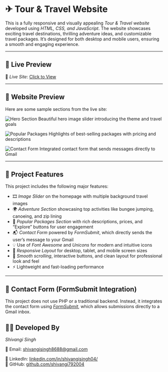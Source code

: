 # ✈ Tour & Travel Website

This is a fully responsive and visually appealing *Tour & Travel website* developed using *HTML, CSS, and JavaScript*. The website showcases exciting travel destinations, thrilling adventure ideas, and customizable travel packages. It’s designed for both desktop and mobile users, ensuring a smooth and engaging experience.

---

## 🔗 Live Preview

🎯 *Live Site*: [Click to View](https://shivangi792004.github.io/Travel-and-Tour-Project/)


---

## 📸 Website Preview

Here are some sample sections from the live site:

![Hero Section](https://images.unsplash.com/photo-1607746882042-944635dfe10e)
Beautiful hero image slider introducing the theme and travel goals

![Popular Packages](https://images.unsplash.com/photo-1506744038136-46273834b3fb)
Highlights of best-selling packages with pricing and descriptions

![Contact Form](https://images.unsplash.com/photo-1600585154340-be6161a56a0c)
Integrated contact form that sends messages directly to Gmail


---

## 🚀 Project Features

This project includes the following major features:

- 🎞 *Image Slider* on the homepage with multiple background travel images  
- 🌍 *Adventure Section* showcasing top activities like bungee jumping, canoeing, and zip lining  
- 🧳 *Popular Packages Section* with rich descriptions, prices, and “Explore” buttons for user engagement  
- 📬 *Contact Form* powered by *FormSubmit*, which directly sends the user’s message to your Gmail  
- 💡 Use of *Font Awesome* and *Unicons* for modern and intuitive icons  
- 🧭 *Responsive Layout* for desktop, tablet, and mobile screen sizes  
- 🎯 *Smooth scrolling*, interactive buttons, and clean layout for professional look and feel  
- ⚡ Lightweight and fast-loading performance  

---

## 💌 Contact Form (FormSubmit Integration)

This project does not use PHP or a traditional backend. Instead, it integrates the contact form using [*FormSubmit*](https://formsubmit.co), which allows submissions directly to a Gmail inbox.


## 👨‍💻 Developed By  

*Shivangi Singh*  

📧 Email: shivangisingh8688@gmail.com  

🔗 LinkedIn: [linkedin.com/in/shivangisingh04/](https://www.linkedin.com/in/shivangisingh04/)  
🔗 GitHub: [github.com/shivangi792004](https://github.com/shivangi792004)

